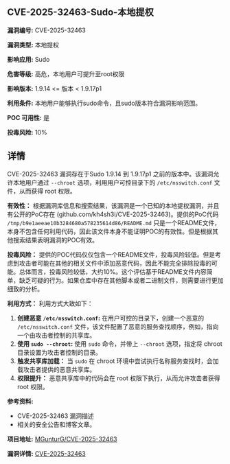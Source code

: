 ## CVE-2025-32463-Sudo-本地提权

**漏洞编号:** CVE-2025-32463

**漏洞类型:** 本地提权

**影响应用:** Sudo

**危害等级:** 高危，本地用户可提升至root权限

**影响版本:** 1.9.14 <= 版本 < 1.9.17p1

**利用条件:** 本地用户能够执行sudo命令，且sudo版本符合漏洞影响范围。

**POC 可用性:** 是

**投毒风险:** 10%

## 详情

CVE-2025-32463 漏洞存在于Sudo 1.9.14 到 1.9.17p1 之前的版本中。该漏洞允许本地用户通过 `--chroot` 选项，利用用户可控目录下的 `/etc/nsswitch.conf` 文件，从而获得 root 权限。 

**有效性：**
根据漏洞库信息和搜索结果，该漏洞是一个已知的本地提权漏洞，并且有公开的PoC存在 (github.com/kh4sh3i/CVE-2025-32463)。提供的PoC代码 `/tmp/b9e1aeeae10b3284680a578235614d86/README.md` 只是一个README文件，本身不包含任何利用代码，因此该文件本身不能证明POC的有效性。但是根据其他搜索结果表明漏洞的POC有效。

**投毒风险：**
提供的POC代码仅仅包含一个README文件，投毒风险较低。但是考虑到攻击者可能在其他的相关文件中添加恶意代码，因此不能完全排除投毒的可能。总体而言，投毒风险较低，大约10%。这个评估基于README文件内容简单，缺乏可疑的行为。如果仓库中存在其他脚本或者二进制文件，则需要进行更加细致的分析。

**利用方式：**
利用方式大致如下：
1.  **创建恶意 `/etc/nsswitch.conf`:** 在用户可控的目录下，创建一个恶意的 `/etc/nsswitch.conf` 文件，该文件配置了恶意的服务查找顺序，例如，指向一个由攻击者控制的共享库。
2.  **使用 `sudo --chroot`:**  使用 `sudo` 命令，并带上 `--chroot` 选项，指定将 chroot 目录设置为攻击者控制的目录。
3.  **触发共享库加载：**  当 `sudo` 在 chroot 环境中尝试执行名称服务查找时，会加载攻击者提供的恶意共享库。
4.  **权限提升：**  恶意共享库中的代码会在 root 权限下执行，从而允许攻击者获得 root 权限。

**参考资料:**
*   CVE-2025-32463 漏洞描述
*   相关的安全公告和博客文章。

**项目地址:** [MGunturG/CVE-2025-32463](https://github.com/MGunturG/CVE-2025-32463)

**漏洞详情:** [CVE-2025-32463](https://nvd.nist.gov/vuln/detail/CVE-2025-32463)